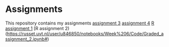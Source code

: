 # Assignments
This repository contains my assignments
[assignment 3](https://github.com/leandervanrooij/Assignments/blob/master/assignment3.ipynb)
[assignment 4](https://github.com/leandervanrooij/Assignments/blob/master/assignment4.ipynb)
[R assignment 1](https://russet.uvt.nl/user/u846850/notebooks/Week%205/Code/Graded_assignment1.ipynb)
[R assignment 2)(https://russet.uvt.nl/user/u846850/notebooks/Week%206/Code/Graded_assignment_2.ipynb#)
